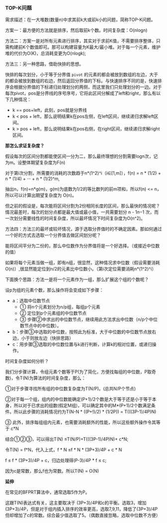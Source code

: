 ### **TOP-K问题**

需求描述：在一大堆数(数量n)中求其前k大或前k小的问题，简称TOP-K问题。

方案一：最方便的方法就是排序，然后取前k个数。时间复杂度：O(nlogn)

方法二：方案一是对所有元素进行排序，其实对于求前K值，不需要排序整体，只需构建前K个数值即可。那可以构建容量为K最大/最小堆。对于每一个元素，维护堆的代价为O(K)，总消耗变更为O(nlogk);

方法三：另一种思路，借助快排的思想。

快排的每次划分，小于等于分界值 `pivot` 的元素的都会被放到数组的左边，大于的都会被放到数组的右边，然后返回分界值的下标。与快速排序不同的是，快速排序会根据分界值的下标递归处理划分的两侧，而这里我们只处理划分的一边。对于每次pivot，pos是分界线的序号序号，它将此区间分解成了left和right，那么有以下几种情况：

- k == pos+left，此刻，pos就是分界线
- k < pos + left，那么说明结果k在pos左侧，在left区间，继续递归求解left区间。
- k > pos + left，那么说明结果k在pos右侧，在right区间，继续递归求解right区间。

**那怎么求证复杂度？**

假设每次的区间分割都能使区间一分为二，那么最终理想的分割需要logn次，记为m。设整体期望复杂度为F(n)

对于第i次分割，所需要的消耗的次数趋于n*(1^2)^i（i∈[1,m]），f(n) = n * (1/2) + n * (1/4) + ··· + n * (1/2)^m,

抽出n，f(n)=n*g(m)，g(m)为底数为1/2的等比数列的前m项和，所以f(n) <= n，所以可以计算出期望复杂度为 O(n)。

但之前的假设是，每次能将区间分割为2份相同长度的区间，那么最快的情况呢？情况最差时，每次的划分点都是最大值或最小值，一共需要划分 n - 1*n*−1 次，而一次划分需要线性的时间复杂度，所以最坏情况下时间复杂度为O(n^2)。

方法四：方法三的最坏或较坏情况，源于选取分界值时的不确定因素。那如何通过一个好的方式去选取一个分界值去做区间划分呢？

能将区间平分为二份的，那么中位数作为分界值将是一个好选择。（或接近中位数的值）

如果将每个元素当做一组，即有n组，很显然，这种情况求中位数（假设需要消耗O(n)）,很显然能定位到n/2的元素比中位数小。（第i次定位需要消耗n*(1^2)^i）

下面换个思路：方法一是将一个元素作为一组，那么扩展这个组的个数呢？

设p为组的元素个数，那么操作将会变成如下步骤：

- a：选取中位数节点
  - ① 将n个元素划分为n/p组，每组p个元素
  - ② 定位到p个元素组的中位数节点
  - ③ 步骤②中求出的中位数节点，继续用此方法求出中位数（n/p个中位数节点中的中位数）。
- b：步骤③中选取的中位数，按照此为标准，大于中位数的中位数节点放右边，小于则放左边（快排思路）
- c：用步骤③选取的中位数位置与k进行判断，计算k的相对位置，或递归操作。

时间复杂度如何分析？

我们分步骤计算，令组元素个数等于P(为了简化，方便找每组的中位数，P取奇数)，令T(N)为算法的时间复杂度，那么：

①对于步骤寻找所有组的中位数复杂度为T(N/P)。(总共N/P个节点)

②对于每一个组，组内的中位数能确定(P+1)/2个数是大于等于还是小于等于本身，所以对于已求出的组数(假定M组)，可以确定其中的M*(P+1)/2个数满足条件。所以此步骤的消耗情况约为T(N-N * ((P+!)/2) * (1/2P)) = T(((3P-1)/4P)N)

③ 此外，排序每组组内元素，也需要消耗额外的性能，所以这些额外操作令其等于 c*N

结合①②③，可以得出T(N) ≤T(N/P)+T(((3P-1)/4P)N)+ c*N;

令T(N) = f*N，代入上式，f * N  ≤f * N * (3P+3)/4P + c * N

f ≤ f * (3P+3)/4P + c，归边处理得(P-3)/4P * f ≤  c;

因为c是常数，那么f也为常数。所以T(N) = O(N) 

**延伸**

在常见的BFPRT算法中，通常选取5作为P。

这跟T(N)表达式有关，这主要取决于 (3P+3)/4P和c的平衡。选取3，增加 (3P+3)/4P，但是对于组内插入排序的效率更高，选取7,9,11，降低了(3P+3)/4P但却增加了c的常数。综合最少值选取了5。（偶数直接忽略，选取中位数不方便）

